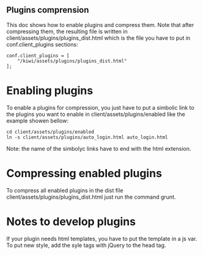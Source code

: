 Plugins comprension
-------------------

This doc shows how to enable plugins and compress them. Note that after compressing them, the resulting file
is written in client/assets/plugins/plugins_dist.html which is the file you have to put in conf.client_plugins sections: 

```
conf.client_plugins = [
    "/kiwi/assets/plugins/plugins_dist.html"
];
```

Enabling plugins
================

To enable a plugins for compression, you just have to put a simbolic link to the plugins you want to enable in 
client/assets/plugins/enabled like the example showen bellow:

```
cd client/assets/plugins/enabled
ln -s client/assets/plugins/auto_login.html auto_login.html
```

Note: the name of the simbolyc links have to end with the html extension.

Compressing enabled plugins
===========================

To compress all enabled plugins in the dist file client/assets/plugins/plugins_dist.html just run the command grunt.

Notes to develop plugins
========================

If your plugin needs html templates, you have to put the template in a js var. To put new style, add the syle tags with
jQuery to the head tag.